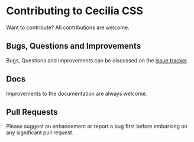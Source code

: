 # Contributing to Cecilia CSS

Want to contribute? All contributions are welcome.

## Bugs, Questions and Improvements

Bugs, Questions and Improvements can be discussed on the [issue tracker](../../issues).

## Docs

Improvements to the documentation are always welcome.

## Pull Requests

Please suggest an enhancement or report a bug first before embarking on any significant pull request.

